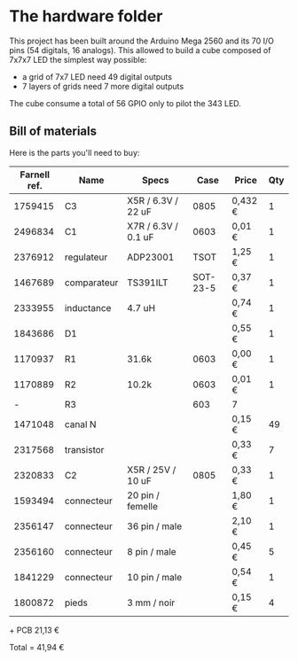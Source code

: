 # The hardware folder

This project has been built around the Arduino Mega 2560 and its 70 I/O pins (54 digitals, 16 analogs). This allowed to build a cube composed of 7x7x7 LED the simplest way possible:

  * a grid of 7x7 LED need 49 digital outputs
  * 7 layers of grids need 7 more digital outputs

The cube consume a total of 56 GPIO only to pilot the 343 LED.

## Bill of materials

Here is the parts you'll need to buy:

Farnell ref. | Name | Specs  | Case | Price | Qty
--- | --- | --- | --- | --- | ---
1759415 | C3 | X5R / 6.3V / 22 uF | 0805 | 0,432 € | 1
2496834 | C1 |  X7R / 6.3V / 0.1 uF | 0603 | 0,01 € | 1
2376912 | regulateur | ADP23001 | TSOT | 1,25 € | 1
1467689 | comparateur | TS391ILT | SOT-23-5 | 0,37 € | 1
2333955 | inductance | 4.7 uH | | 0,74 € | 1
1843686 | D1 | | | 0,55 € | 1
1170937 | R1 | 31.6k | 0603 | 0,00 € | 1
1170889 | R2 | 10.2k | 0603 | 0,01 € | 1
\-| R3 | | 603 | 7
1471048 | canal N | | | 0,15 € | 49
2317568 | transistor | | | 0,33 € | 7
2320833 | C2 |  X5R / 25V / 10 uF | 0805 | 0,33 € | 1
1593494 | connecteur | 20 pin / femelle | | 1,80 € | 1
2356147 | connecteur | 36 pin / male | | 2,10 € | 1
2356160 | connecteur | 8 pin / male | | 0,45 € | 5
1841229 | connecteur | 10 pin / male | | 0,54 € | 1
1800872 | pieds | 3 mm / noir | | 0,15 € | 4

\+ PCB 21,13 €

Total = 41,94 € 